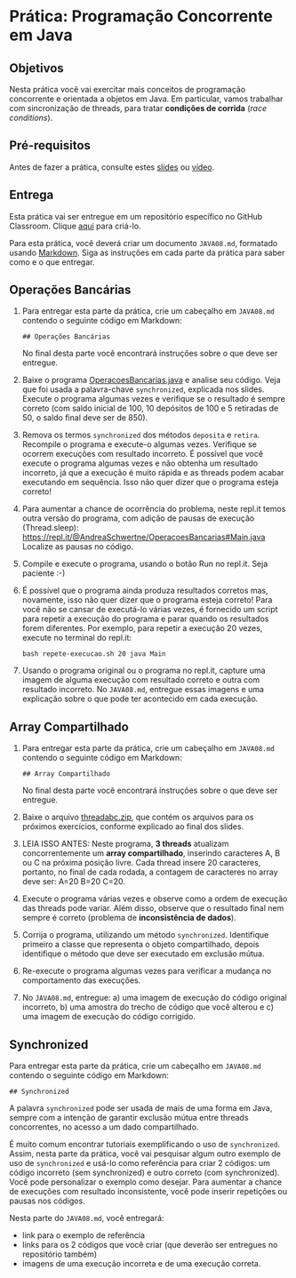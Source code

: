 # Prática: Programação Concorrente em Java


## Objetivos
Nesta prática você vai exercitar mais conceitos de programação concorrente e orientada a objetos em Java. Em particular, vamos trabalhar com sincronização de threads, para tratar **condições de corrida** (*race conditions*).

## Pré-requisitos

Antes de fazer a prática, consulte estes [slides](https://docs.google.com/presentation/d/1LZumlaNCOFiLPZZbRJbGnwmxO-qqPAQYpPD7j5iHUX4/edit?usp=sharing) ou [vídeo](https://drive.google.com/file/d/1R4GQbVf_z3b8Rti-SM_ZrjBzI5poQZdD/view?usp=sharing).




## Entrega

Esta prática vai ser entregue em um repositório específico no GitHub Classroom. Clique [aqui](https://classroom.github.com/a/SwoPMApm) para criá-lo. 

Para esta prática, você deverá criar um documento `JAVA08.md`, formatado usando [Markdown](https://guides.github.com/features/mastering-markdown/). Siga as instruções em cada parte da prática para saber como e o que entregar.


## Operações Bancárias

1. Para entregar esta parte da prática, crie um cabeçalho em `JAVA08.md` contendo o seguinte código em Markdown:
   ```
   ## Operações Bancárias
   ```
   No final desta parte você encontrará instruções sobre o que deve ser entregue.

2. Baixe o programa [OperacoesBancarias.java](src/OperacoesBancarias.java) e analise seu código. Veja que foi usada a palavra-chave `synchronized`, explicada nos slides. Execute o programa algumas vezes e verifique se o resultado é sempre correto (com saldo inicial de 100, 10 depósitos de 100 e 5 retiradas de 50, o saldo final deve ser de 850).

3. Remova os termos `synchronized` dos métodos `deposita` e `retira`. Recompile o programa e execute-o algumas vezes. Verifique se ocorrem execuções com resultado incorreto.
É possível que você execute o programa algumas vezes e não obtenha um resultado incorreto, já que a execução é muito rápida e as threads podem acabar executando em sequência. Isso não quer dizer que o programa esteja correto!

4. Para aumentar a chance de ocorrência do problema, neste repl.it temos outra versão do programa, com adição de pausas de execução (Thread.sleep): https://repl.it/@AndreaSchwertne/OperacoesBancarias#Main.java
Localize as pausas no código.

5. Compile e execute o programa, usando o botão Run no repl.it. Seja paciente :-)

6. É possível que o programa ainda produza resultados corretos mas, novamente, isso não quer dizer que o programa esteja correto! Para você não se cansar de executá-lo várias vezes, é fornecido um script para repetir a execução do programa e parar quando os resultados forem diferentes.
Por exemplo, para repetir a execução 20 vezes, execute no terminal do repl.it:
   ```
   bash repete-execucao.sh 20 java Main
   ```

7. Usando o programa original ou o programa no repl.it, capture uma imagem de alguma execução com resultado correto e outra com resultado incorreto. No `JAVA08.md`, entregue essas imagens e uma explicação sobre o que pode ter acontecido em cada execução.


## Array Compartilhado

1. Para entregar esta parte da prática, crie um cabeçalho em `JAVA08.md` contendo o seguinte código em Markdown:
   ```
   ## Array Compartilhado
   ```
   No final desta parte você encontrará instruções sobre o que deve ser entregue.

2. Baixe o arquivo [threadabc.zip](src/threadabc.zip), que contém os arquivos para os próximos exercícios, conforme explicado ao final dos slides.

3. LEIA ISSO ANTES: Neste programa, **3 threads** atualizam concorrentemente um **array compartilhado**, inserindo caracteres A, B ou C na próxima posição livre. Cada thread insere 20 caracteres, portanto, no final de cada rodada, a contagem de caracteres no array deve ser: A=20 B=20 C=20.

4. Execute o programa várias vezes e observe como a ordem de execução das threads pode variar. Além disso, observe que o resultado final nem sempre é correto (problema de **inconsistência de dados**).

5. Corrija o programa, utilizando um método `synchronized`. Identifique primeiro a classe que representa o objeto compartilhado, depois identifique o método que deve ser executado em exclusão mútua. 

6. Re-execute o programa algumas vezes para verificar a mudança no comportamento das execuções.


7. No `JAVA08.md`, entregue: a) uma imagem de execução do código original incorreto, b) uma amostra do trecho de código que você alterou e c) uma imagem de execução do código corrigido.


## Synchronized


Para entregar esta parte da prática, crie um cabeçalho em `JAVA08.md` contendo o seguinte código em Markdown:
   ```
   ## Synchronized
   ```

A palavra `synchronized` pode ser usada de mais de uma forma em Java, sempre com a intenção de garantir exclusão mútua entre threads concorrentes, no acesso a um dado compartilhado.

É muito comum encontrar tutoriais exemplificando o uso de `synchronized`. Assim, nesta parte da prática, você vai pesquisar algum outro exemplo de uso de `synchronized` e usá-lo como referência para criar 2 códigos: um código incorreto (sem synchronized) e outro correto (com synchronized). Você pode personalizar o exemplo como desejar. Para aumentar a chance de execuções com resultado inconsistente, você pode inserir repetições ou pausas nos códigos. 

Nesta parte do `JAVA08.md`, você entregará:
- link para o exemplo de referência
- links para os 2 códigos que você criar (que deverão ser entregues no repositório também)
- imagens de uma execução incorreta e de uma execução correta.

